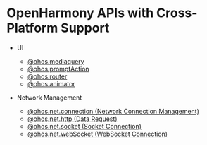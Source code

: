 # OpenHarmony APIs with Cross-Platform Support
- UI
  - [@ohos.mediaquery](https://gitee.com/openharmony/docs/blob/master/en/application-dev/reference/apis/js-apis-mediaquery.md)
  - [@ohos.promptAction](https://gitee.com/openharmony/docs/blob/master/en/application-dev/reference/apis/js-apis-promptAction.md)
  - [@ohos.router](https://gitee.com/openharmony/docs/blob/master/en/application-dev/reference/apis/js-apis-router.md)
  - [@ohos.animator](https://gitee.com/openharmony/docs/blob/master/zh-cn/application-dev/reference/apis/js-apis-animator.md)

- Network Management
  - [@ohos.net.connection (Network Connection Management)](js-apis-net-connection.md)
  - [@ohos.net.http (Data Request)](js-apis-http.md)
  - [@ohos.net.socket (Socket Connection)](js-apis-socket.md)
  - [@ohos.net.webSocket (WebSocket Connection)](js-apis-webSocket.md)